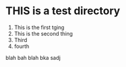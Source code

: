 # THIS is a test directory


1. This is the first tging
2. This is the second thing
3. Third
7. fourth


blah bah blah bka sadj
